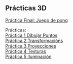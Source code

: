 ## Prácticas 3D

[Práctica Final: Juego de pong](https://github.com/nirtika/ISAM_3D/blob/master/3D/Practica%20Final/Practica_Final_Nirtika.html) 

Prácticas: <br>
[Práctica 1 Dibujar Puntos](https://github.com/nirtika/ISAM_3D/blob/master/3D/ejercicio3_dibujar_puntos.html)<br>
[Práctica 2 Transformacións](https://github.com/nirtika/ISAM_3D/blob/master/3D/ejercicio4_transformaciones.html)<br>
[Práctica 3 Proyecciones](https://github.com/nirtika/ISAM_3D/blob/master/3D/Ejercicio5_proyecciones_final.html)<br>
[Práctica 4 Texturas](https://github.com/nirtika/ISAM_3D/blob/master/3D/Ejercicio_6/Ejercicio6_texturas_Nirtika.html)<br>
[Práctica 5 Iluminación](https://github.com/nirtika/ISAM_3D/blob/master/3D/Ejercicio_7/Ejercicio7_Nirtika.html)

